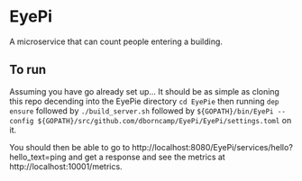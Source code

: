 # EyePi
A microservice that can count people entering a building.

## To run
Assuming you have go already set up...
It should be as simple as cloning this repo decending into the EyePie directory `cd EyePie` then running `dep ensure` followed by `./build_server.sh` followed by `${GOPATH}/bin/EyePi --config ${GOPATH}/src/github.com/dborncamp/EyePi/EyePi/settings.toml` on it.

You should then be able to go to http://localhost:8080/EyePi/services/hello?hello_text=ping and get a response and see the metrics at http://localhost:10001/metrics.